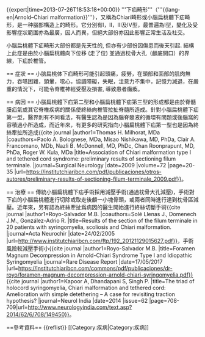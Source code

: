 {{expert|time=2013-07-26T18:53:18+00:00}}
'''下疝畸形'''（'''{{lang-en|Arnold–Chiari malformation}}'''），又稱為Chiari畸形或小腦扁桃體下疝畸形，是一种腦部構造上的畸形。它分別有I，II，III及IV型，最普遍為I型，變化及受影響症狀範圍亦為最廣，因人而異，但絕大部份亦因此影響正常生活及社交。

小腦扁桃體下疝畸形大部份都是先天性的, 但亦有少部份因傷患而後天引起. 結構上此症是由於小腦扁桃體向下位移 (走了位) 並通過枕骨大孔（顱底開口）的界線，下疝於椎管。

== 症狀 ==
小脑扁桃体下疝畸形可能引起頭痛，疲勞，在頭部和面部的肌肉無力，吞嚥困難，頭暈，噁心，協調障礙，失眠，注意力不集中，記憶力減退，在嚴重的情況下，可能令脊椎神經受壓及損害, 導致患者癱瘓。

== 病因 ==
小腦扁桃體下疝第二型和小腦扁桃體下疝第三型的形成都是由於脊髓膜疝氣或其它脊椎疾病的關係使終絲向椎管拉扯脊髓所造成。針對小腦扁桃體下疝第一型，醫界則有不同看法，有醫生認為是因為腦脊髓液的循環有問題或後腦窩的容積過小所造成，而近年來，有更多的研究指向小腦扁桃體下疝第一型也是因為終絲牽扯所造成<ref>{{cite journal |author1=Thomas H. Milhorat, MDa |coauthors=Paolo A. Bolognese, MDa, Misao Nishikawa, MD, PhDa, Clair A. Francomano, MDb, Nazli B. McDonnell, MD, PhDc, Chan Roonprapunt, MD, PhDa, Roger W. Kula, MDa |title=Association of Chiari malformation type I and tethered cord syndrome: preliminary results of sectioning filum terminale. |journal=Surgical Neurology |date=2009 |volume=72 |page=20-35 |url=https://institutchiaribcn.com/pdf/publicaciones/otros-autores/preliminary-results-of-sectioning-filum-terminale_2009.pdf}}</ref>。

== 治療 ==
傳統小腦扁桃體下疝手術採用減壓手術(通過枕骨大孔減壓)，手術對下疝的小腦扁桃體進行切除或取走後顱一小塊骨頭，或兩者同時進行達到枕骨區減壓。近年來，另有認為終絲牽扯爲病因的醫生開始進行終絲切斷手術<ref>{{cite journal |author1=Royo-Salvador M.B. |coauthors=Solé Llenas J., Domenech J.M., González-Adrio R. |title=Results of the section of the filum terminale in 20 patients with syringomyelia, scoliosis and Chiari malformation. |journal=Acta Neurochir |date=24/02/2005 |url=http://www.institutchiaribcn.com/ftp/192_20121129015627.pdf}}</ref>，手術風險較減壓手術小<ref>{{cite journal |author1=Royo-Salvador M.B. |title=Foramen Magnum Decompression in Arnold-Chiari Syndrome Type I and Idiopathic Syringomyelia |journal=Rare Disease Report |date=17/05/2017 |url=https://institutchiaribcn.com/commons/pdf/publicaciones/dr-royo/foramen-magnum-decompression-arnold-chiari-syringomyelia.pdf}}</ref> <ref>{{cite journal |author1=Kapoor A, Dhandapani S, Singh P. |title=The triad of holocord syringomyelia, Chiari malformation and tethered cord: Amelioration with simple detethering – A case for revisiting traction hypothesis? |journal=Neurol India |date=2014 |issue=62 |page=708-709|url=http://www.neurologyindia.com/text.asp?2014/62/6/708/149450}}</ref>。

==參考資料==
{{reflist}}
[[Category:疾病|Category:疾病]]